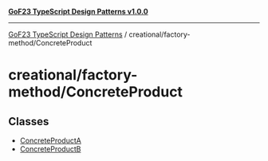 [**GoF23 TypeScript Design Patterns v1.0.0**](../../../README.md)

***

[GoF23 TypeScript Design Patterns](../../../README.md) / creational/factory-method/ConcreteProduct

# creational/factory-method/ConcreteProduct

## Classes

- [ConcreteProductA](classes/ConcreteProductA.md)
- [ConcreteProductB](classes/ConcreteProductB.md)
